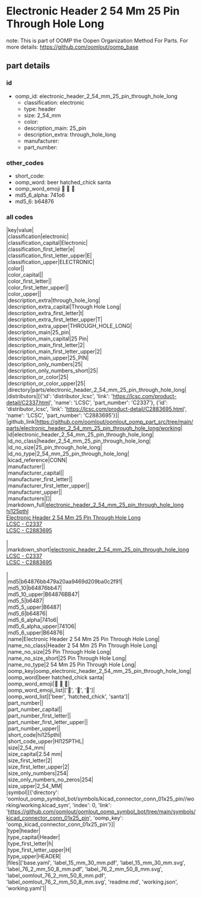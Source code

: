 # Electronic Header 2 54 Mm 25 Pin Through Hole Long  

note: This is part of OOMP the Oopen Organization Method For Parts. For more details: https://github.com/oomlout/oomp_base

##  part details





### id
* oomp_id: electronic_header_2_54_mm_25_pin_through_hole_long
  * classification: electronic
  * type: header
  * size: 2_54_mm
  * color: 
  * description_main: 25_pin
  * description_extra: through_hole_long
  * manufacturer: 
  * part_number: 

### other_codes
* short_code: 
* oomp_word: beer hatched_chick santa
* oomp_word_emoji :beer: :hatched_chick: :santa:
* md5_6_alpha: 741o6
* md5_6: b64876

### all codes 
|key|value|  
|classification|electronic|  
|classification_capital|Electronic|  
|classification_first_letter|e|  
|classification_first_letter_upper|E|  
|classification_upper|ELECTRONIC|  
|color||  
|color_capital||  
|color_first_letter||  
|color_first_letter_upper||  
|color_upper||  
|description_extra|through_hole_long|  
|description_extra_capital|Through Hole Long|  
|description_extra_first_letter|t|  
|description_extra_first_letter_upper|T|  
|description_extra_upper|THROUGH_HOLE_LONG|  
|description_main|25_pin|  
|description_main_capital|25 Pin|  
|description_main_first_letter|2|  
|description_main_first_letter_upper|2|  
|description_main_upper|25_PIN|  
|description_only_numbers|25|  
|description_only_numbers_short|25|  
|description_or_color|25|  
|description_or_color_upper|25|  
|directory|parts/electronic_header_2_54_mm_25_pin_through_hole_long|  
|distributors|[{'id': 'distributor_lcsc', 'link': 'https://lcsc.com/product-detail/C2337.html', 'name': 'LCSC', 'part_number': 'C2337'}, {'id': 'distributor_lcsc', 'link': 'https://lcsc.com/product-detail/C2883695.html', 'name': 'LCSC', 'part_number': 'C2883695'}]|  
|github_link|https://github.com/oomlout/oomlout_oomp_part_src/tree/main/parts/electronic_header_2_54_mm_25_pin_through_hole_long/working|  
|id|electronic_header_2_54_mm_25_pin_through_hole_long|  
|id_no_class|header_2_54_mm_25_pin_through_hole_long|  
|id_no_size|25_pin_through_hole_long|  
|id_no_type|2_54_mm_25_pin_through_hole_long|  
|kicad_reference|CONN|  
|manufacturer||  
|manufacturer_capital||  
|manufacturer_first_letter||  
|manufacturer_first_letter_upper||  
|manufacturer_upper||  
|manufacturers|[]|  
|markdown_full|[electronic_header_2_54_mm_25_pin_through_hole_long](https://github.com/oomlout/oomlout_oomp_part_src/tree/main/parts/electronic_header_2_54_mm_25_pin_through_hole_long/working)<br>[hi125pthl](https://github.com/oomlout/oomlout_oomp_part_src/tree/main/parts/electronic_header_2_54_mm_25_pin_through_hole_long/working)<br>[Electronic Header 2 54 Mm 25 Pin Through Hole Long](https://github.com/oomlout/oomlout_oomp_part_src/tree/main/parts/electronic_header_2_54_mm_25_pin_through_hole_long/working)<br>[LCSC - C2337<br>](https://lcsc.com/product-detail/C2337.html)[LCSC - C2883695<br>](https://lcsc.com/product-detail/C2883695.html)<br>|  
|markdown_short|[electronic_header_2_54_mm_25_pin_through_hole_long](https://github.com/oomlout/oomlout_oomp_part_src/tree/main/parts/electronic_header_2_54_mm_25_pin_through_hole_long/working)<br>[LCSC - C2337<br>](https://lcsc.com/product-detail/C2337.html)[LCSC - C2883695<br>](https://lcsc.com/product-detail/C2883695.html)<br>|  
|md5|b64876bb479a20aa9469d209ba0c2f91|  
|md5_10|b64876bb47|  
|md5_10_upper|B64876BB47|  
|md5_5|b6487|  
|md5_5_upper|B6487|  
|md5_6|b64876|  
|md5_6_alpha|741o6|  
|md5_6_alpha_upper|741O6|  
|md5_6_upper|B64876|  
|name|Electronic Header 2 54 Mm 25 Pin Through Hole Long|  
|name_no_class|Header 2 54 Mm 25 Pin Through Hole Long|  
|name_no_size|25 Pin Through Hole Long|  
|name_no_size_short|25 Pin Through Hole Long|  
|name_no_type|2 54 Mm 25 Pin Through Hole Long|  
|oomp_key|oomp_electronic_header_2_54_mm_25_pin_through_hole_long|  
|oomp_word|beer hatched_chick santa|  
|oomp_word_emoji|:beer: :hatched_chick: :santa:|  
|oomp_word_emoji_list|[':beer:', ':hatched_chick:', ':santa:']|  
|oomp_word_list|['beer', 'hatched_chick', 'santa']|  
|part_number||  
|part_number_capital||  
|part_number_first_letter||  
|part_number_first_letter_upper||  
|part_number_upper||  
|short_code|hi125pthl|  
|short_code_upper|HI125PTHL|  
|size|2_54_mm|  
|size_capital|2.54 mm|  
|size_first_letter|2|  
|size_first_letter_upper|2|  
|size_only_numbers|254|  
|size_only_numbers_no_zeros|254|  
|size_upper|2_54_MM|  
|symbol|[{'directory': 'oomlout_oomp_symbol_bot/symbols/kicad_connector_conn_01x25_pin//working/working.kicad_sym', 'index': 0, 'link': 'https://github.com/oomlout/oomlout_oomp_symbol_bot/tree/main/symbols/kicad_connector_conn_01x25_pin', 'oomp_key': 'oomp_kicad_connector_conn_01x25_pin'}]|  
|type|header|  
|type_capital|Header|  
|type_first_letter|h|  
|type_first_letter_upper|H|  
|type_upper|HEADER|  
|files|['base.yaml', 'label_15_mm_30_mm.pdf', 'label_15_mm_30_mm.svg', 'label_76_2_mm_50_8_mm.pdf', 'label_76_2_mm_50_8_mm.svg', 'label_oomlout_76_2_mm_50_8_mm.pdf', 'label_oomlout_76_2_mm_50_8_mm.svg', 'readme.md', 'working.json', 'working.yaml']|  
